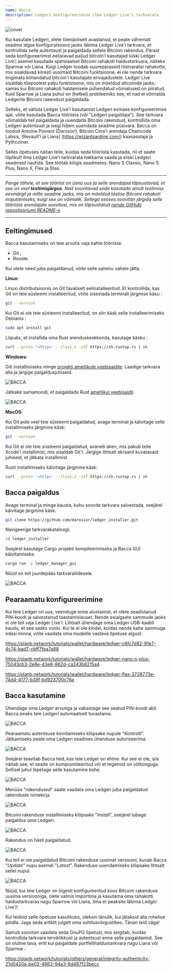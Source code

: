 ```yaml
---
name: Bacca
description: Ledgeri konfigureerimine ilma Ledger Live'i tarkvarata
---
```

![cover](assets/cover.webp)

Kui kasutate Ledgeri, olete tõenäoliselt avastanud, et peate vähemalt seadme algse konfiguratsiooni jaoks läbima Ledger Live'i tarkvara, et kontrollida selle autentsust ja paigaldada sellele Bitcoini rakendus. Pärast seda konfigureerimist eelistavad paljud bitcoin'i kasutajad siiski Ledger Live'i asemel kasutada spetsiaalset Bitcoini rahakoti haldustarkvara, näiteks Sparrow või Liana. Kuigi Ledger toodab suurepäraseid riistvaralisi rahakotte, mis sisaldavad kiiresti uusimaid Bitcoini funktsioone, ei ole nende tarkvara tingimata kohandatud bitcoin'i kasutajate erivajadustele. Ledger Live sisaldab tõepoolest palju funktsioone, mis on mõeldud altcoinide jaoks, samas kui Bitcoini rahakoti haldamisele pühendatud võimalused on piiratud. Kuid Sparrow ja Liana puhul on (hetkel) probleemiks see, et nad ei võimalda Ledgerile Bitcoini rakendust paigaldada.

Selleks, et vältida Ledger Live'i kasutamist Ledgeri esmase konfigureerimise ajal, võite kasutada Bacca tööriista (või "Ledgeri paigaldaja"). See tarkvara võimaldab teil paigaldada ja uuendada Bitcoini rakendust, kontrollida oma Ledgeri autentsust ja isegi hiljem uuendada seadme püsivara. Bacca on loodud Antoine Poinsot (Darosior), Bitcoin Core'i arendaja Chaincode Labsis, [Revault'i ja Liana] (https://wizardsardine.com/) kaasasutaja ja Pythcoiner.

Selles õpetuses näitan teile, kuidas seda tööriista kasutada, nii et saate lõplikult ilma Ledger Live'i tarkvarata hakkama saada ja siiski Ledgeri seadmeid nautida. See töötab kõigis seadmetes: Nano S Classic, Nano S Plus, Nano X, Flex ja Stax.

---
*Pange tähele, et see tööriist on üsna uus ja selle arendajad täpsustavad, et see on veel **testimisjärgus**. Nad soovitavad seda kasutada ainult testimise eesmärgil ja mitte seadme jaoks, mis on mõeldud tõelise Bitcoini rahakoti majutamiseks, kuigi see on võimalik. Sellega seoses soovitan järgida selle tööriista arendajate soovitusi, mis on täpsustatud [nende GitHubi repositooriumi README-s](https://github.com/darosior/ledger_installer).*

---
## Eeltingimused

Bacca kasutamiseks on teie arvutis vaja kahte tööriista:


- Git ;
- Rooste.

Kui olete need juba paigaldanud, võite selle sammu vahele jätta.

**Linux:**

Linuxi distributsioonis on Git tavaliselt eelinstalleeritud. Et kontrollida, kas Git on teie süsteemi installeeritud, võite sisestada terminali järgmise käsu :

```bash
git --version
```

Kui Git ei ole teie süsteemi installeeritud, on siin käsk selle installeerimiseks Debianis :

```bash
sudo apt install git
```

Lõpuks, et installida oma Rust arenduskeskkonda, kasutage käsku :

```bash
curl --proto '=https' --tlsv1.2 -sSf https://sh.rustup.rs | sh
```

**Windows:**

Giti installimiseks minge [projekti ametlikule veebisaidile](https://git-scm.com/). Laadige tarkvara alla ja järgige paigaldusjuhiseid.

![BACCA](assets/fr/01.webp)

Jätkake samamoodi, et paigaldada Rust [ametlikul veebisaidil](https://www.rust-lang.org/tools/install).

![BACCA](assets/fr/02.webp)

**MacOS:**

Kui Git pole veel teie süsteemi paigaldatud, avage terminal ja käivitage selle installimiseks järgmine käsk:

```bash
git --version
```

Kui Git ei ole teie süsteemi paigaldatud, avaneb aken, mis pakub teile Xcode'i installimist, mis sisaldab Git'i. Järgige lihtsalt ekraanil kuvatavaid juhiseid, et jätkata installimist.

Rusti installimiseks käivitage järgmine käsk:

```bash
curl --proto '=https' --tlsv1.2 -sSf https://sh.rustup.rs | sh
```

## Bacca paigaldus

Avage terminal ja minge kausta, kuhu soovite tarkvara salvestada, seejärel käivitage järgmine käsk:

```bash
git clone https://github.com/darosior/ledger_installer.git
```

Navigeerige tarkvarakataloogi:

```bash
cd ledger_installer
```

Seejärel kasutage Cargo projekti kompileerimiseks ja Bacca GUI käivitamiseks:

```bash
cargo run -p ledger_manager_gui
```

Nüüd on teil juurdepääs tarkvaraliidesele.

![BACCA](assets/fr/03.webp)

## Pearaamatu konfigureerimine

Kui teie Ledger on uus, veenduge enne alustamist, et olete seadistanud PIN-koodi ja salvestanud taastamislauset. Nende esialgsete sammude jaoks ei ole teil vaja Ledger Live'i. Lihtsalt ühendage oma Ledger USB-kaabli kaudu, et see saaks voolu. Kui te ei ole kindel, kuidas nende kahe sammuga edasi minna, võite vaadata oma mudelile vastava õpetuse algust:

https://planb.network/tutorials/wallet/hardware/ledger-c6fc7d82-91e7-4c74-bad7-cbff7fea7a88

https://planb.network/tutorials/wallet/hardware/ledger-nano-s-plus-75043cb3-2e8e-43e8-862d-ca243b8215a4

https://planb.network/tutorials/wallet/hardware/ledger-flex-3728773e-74d4-4177-b39f-bd923700c76a

## Bacca kasutamine

Ühendage oma Ledger arvutiga ja vabastage see seatud PIN-koodi abil. Bacca peaks teie Ledgeri automaatselt tuvastama.

![BACCA](assets/fr/04.webp)

Pearaamatu autentsuse kinnitamiseks klõpsake nupule "*Kontrolli*". Jätkamiseks peate oma Ledgeri seadmes ühenduse autoriseerima.

![BACCA](assets/fr/05.webp)

Seejärel teavitab Bacca teid, kas teie Ledger on ehtne. Kui see ei ole, siis näitab see, et seade on kompromiteeritud või et tegemist on võltsinguga. Sellisel juhul lõpetage selle kasutamine kohe.

![BACCA](assets/fr/06.webp)

Menüüs "*rakendused*" saate vaadata oma Ledgeri juba paigaldatud rakenduste nimekirja.

![BACCA](assets/fr/07.webp)

Bitcoini rakenduse installimiseks klõpsake "*Install*", seejärel lubage paigaldus oma Ledgeri.

![BACCA](assets/fr/08.webp)

Rakendus on hästi paigaldatud.

![BACCA](assets/fr/09.webp)

Kui teil ei ole paigaldatud Bitcoini rakenduse uusimat versiooni, kuvab Bacca "*Update*" nupu asemel "*Latest*". Rakenduse uuendamiseks klõpsake lihtsalt sellel nupul.

![BACCA](assets/fr/10.webp)

Nüüd, kui teie Ledger on õigesti konfigureeritud koos Bitcoini rakenduse uusima versiooniga, olete valmis importima ja kasutama oma rahakotti haldustarkvaras nagu Sparrow või Liana, ilma et peaksite läbima Ledger Live'i!

Kui leidsid selle õpetuse kasulikuks, oleksin tänulik, kui jätaksid alla rohelise pöidla. Jaga seda artiklit julgelt oma suhtlusvõrgustikes. Tänan teid väga!

Samuti soovitan vaadata seda GnuPG õpetust, mis selgitab, kuidas kontrollida tarkvara terviklikkust ja autentsust enne selle paigaldamist. See on oluline tava, eriti kui paigaldate portfellihaldustarkvara nagu Liana või Sparrow :

https://planb.network/tutorials/others/general/integrity-authenticity-21d0420a-be02-4663-94a3-8d487f23becc

